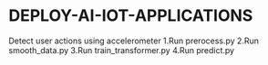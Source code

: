 # DEPLOY-AI-IOT-APPLICATIONS
Detect user actions using accelerometer
1.Run prerocess.py
2.Run smooth_data.py
3.Run train_transformer.py
4.Run predict.py
